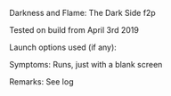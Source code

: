 Darkness and Flame: The Dark Side f2p

Tested on build from April 3rd 2019

Launch options used (if any):

Symptoms:
Runs, just with a blank screen

Remarks:
See log
